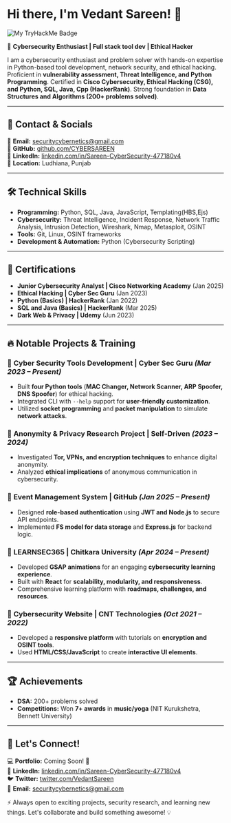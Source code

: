 # Hi there, I'm Vedant Sareen! 👋

![My TryHackMe Badge](https://tryhackme-badges.s3.amazonaws.com/securecybernetic.png)


🚀 **Cybersecurity Enthusiast | Full stack tool dev | Ethical Hacker**

I am a cybersecurity enthusiast and problem solver with hands-on expertise in Python-based tool development, network security, and ethical hacking. Proficient in **vulnerability assessment, Threat Intelligence, and Python Programming**. Certified in **Cisco Cybersecurity, Ethical Hacking (CSG), and Python, SQL, Java, Cpp (HackerRank)**. Strong foundation in **Data Structures and Algorithms (200+ problems solved)**.

---

## 📌 Contact & Socials

📧 **Email:** securitycybernetics@gmail.com  
🐙 **GitHub:** [github.com/CYBERSAREEN](https://github.com/CYBERSAREEN)  
🔗 **LinkedIn:** [linkedin.com/in/Sareen-CyberSecurity-477180v4](https://www.linkedin.com/in/Sareen-CyberSecurity-477180v4/)  
📍 **Location:** Ludhiana, Punjab

---

## 🛠️ Technical Skills

- **Programming:** Python, SQL, Java, JavaScript, Templating(HBS,Ejs)
- **Cybersecurity:** Threat Intelligence, Incident Response, Network Traffic Analysis, Intrusion Detection, Wireshark, Nmap, Metasploit, OSINT
- **Tools:** Git, Linux, OSINT frameworks
- **Development & Automation:** Python (Cybersecurity Scripting)

---

## 🎯 Certifications

- **Junior Cybersecurity Analyst | Cisco Networking Academy** (Jan 2025)
- **Ethical Hacking | Cyber Sec Guru** (Jan 2023)
- **Python (Basics) | HackerRank** (Jan 2022)
- **SQL and Java (Basics) | HackerRank** (Mar 2025)
- **Dark Web & Privacy | Udemy** (Jun 2023)

---

## 🔥 Notable Projects & Training

### 🔹 **Cyber Security Tools Development** | Cyber Sec Guru *(Mar 2023 – Present)*
- Built **four Python tools** (**MAC Changer, Network Scanner, ARP Spoofer, DNS Spoofer**) for ethical hacking.
- Integrated CLI with `--help` support for **user-friendly customization**.
- Utilized **socket programming** and **packet manipulation** to simulate **network attacks**.

### 🔹 **Anonymity & Privacy Research Project** | Self-Driven *(2023 – 2024)*
- Investigated **Tor, VPNs, and encryption techniques** to enhance digital anonymity.
- Analyzed **ethical implications** of anonymous communication in cybersecurity.

### 🔹 **Event Management System** | GitHub *(Jan 2025 – Present)*
- Designed **role-based authentication** using **JWT and Node.js** to secure API endpoints.
- Implemented **FS model for data storage** and **Express.js** for backend logic.

### 🔹 **LEARNSEC365** | Chitkara University *(Apr 2024 – Present)*
- Developed **GSAP animations** for an engaging **cybersecurity learning experience**.
- Built with **React** for **scalability, modularity, and responsiveness**.
- Comprehensive learning platform with **roadmaps, challenges, and resources**.

### 🔹 **Cybersecurity Website** | CNT Technologies *(Oct 2021 – 2022)*
- Developed a **responsive platform** with tutorials on **encryption and OSINT tools**.
- Used **HTML/CSS/JavaScript** to create **interactive UI elements**.

---

## 🏆 Achievements

- **DSA:** 200+ problems solved
- **Competitions:** Won **7+ awards** in **music/yoga** (NIT Kurukshetra, Bennett University)

---

## 📢 Let's Connect!

💻 **Portfolio:** Coming Soon! 🚀  
🔗 **LinkedIn:** [linkedin.com/in/Sareen-CyberSecurity-477180v4](https://www.linkedin.com/in/Sareen-CyberSecurity-477180v4/)  
🐦 **Twitter:** [twitter.com/VedantSareen](#)  
📧 **Email:** securitycybernetics@gmail.com  

⚡ Always open to exciting projects, security research, and learning new things. Let's collaborate and build something awesome! 💡

